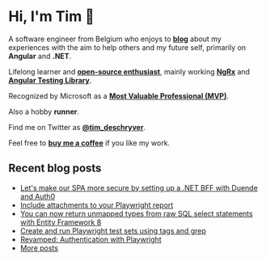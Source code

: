 # Hi, I'm Tim 👋

A software engineer from Belgium who enjoys to **[blog](https://timdeschryver.dev/blog)** about
my experiences with the aim to help others and my future self, primarily on
**Angular** and **.NET**.

Lifelong learner and **[open-source enthusiast](https://github.com/timdeschryver)**, mainly working **[NgRx](https://ngrx.io/)** and **[Angular Testing Library](https://testing-library.com/docs/angular-testing-library/)**.

Recognized by Microsoft as a **[Most Valuable Professional (MVP)](https://mvp.microsoft.com/en-us/PublicProfile/5004452?fullName=Tim%20Deschryver)**.

Also a hobby **runner**.

Find me on Twitter as **[@tim_deschryver](https://timdeschryver.dev/twitter)**.

Feel free to **[buy me a coffee](https://ko-fi.com/timdeschryver)** if you like my work.

<!-- prettier-ignore-start -->
<!-- BLOG:START -->

## Recent blog posts

- [Let's make our SPA more secure by setting up a .NET BFF with Duende and Auth0](https://timdeschryver.dev/blog/lets-make-our-spa-more-secure-by-setting-up-a-net-bff-with-duende-and-auth0)
- [Include attachments to your Playwright report](https://timdeschryver.dev/blog/include-attachments-to-your-playwright-report)
- [You can now return unmapped types from raw SQL select statements with Entity Framework 8](https://timdeschryver.dev/blog/you-can-now-return-unmapped-types-from-raw-sql-select-statements-with-entity-framework-8)
- [Create and run Playwright test sets using tags and grep](https://timdeschryver.dev/blog/create-and-run-playwright-test-sets-using-tags-and-grep)
- [Revamped: Authentication with Playwright](https://timdeschryver.dev/blog/revamped-authentication-with-playwright)
- [More posts](https://timdeschryver.dev/blog)

<!-- BLOG:END -->
<!-- prettier-ignore-end -->
